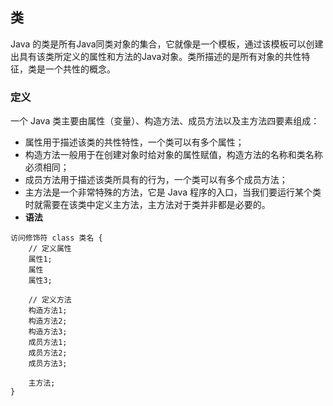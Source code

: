 ## 类
Java 的类是所有Java同类对象的集合，它就像是一个模板，通过该模板可以创建出具有该类所定义的属性和方法的Java对象。类所描述的是所有对象的共性特征，类是一个共性的概念。

### 定义
一个 Java 类主要由属性（变量）、构造方法、成员方法以及主方法四要素组成：
- 属性用于描述该类的共性特性，一个类可以有多个属性；
- 构造方法一般用于在创建对象时给对象的属性赋值，构造方法的名称和类名称必须相同；
- 成员方法用于描述该类所具有的行为，一个类可以有多个成员方法；
- 主方法是一个非常特殊的方法，它是 Java 程序的入口，当我们要运行某个类时就需要在该类中定义主方法，主方法对于类并非都是必要的。
- **语法**  
```
访问修饰符 class 类名 {
    // 定义属性
    属性1;
    属性
    属性3;
    
    // 定义方法
    构造方法1;
    构造方法2;
    构造方法3;
    成员方法1;
    成员方法2;
    成员方法3;
    
    主方法;
}
```
